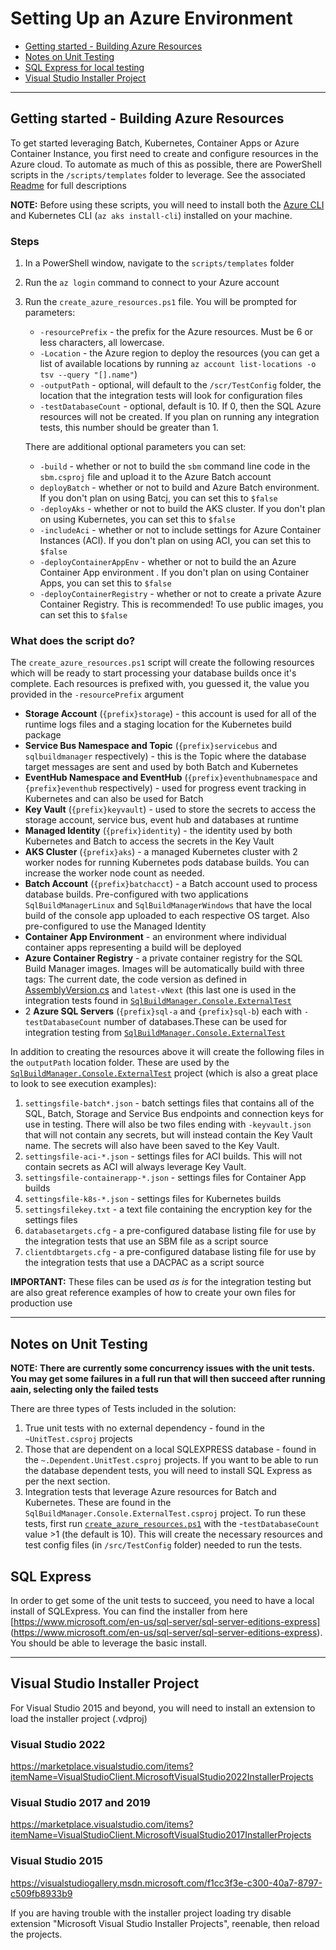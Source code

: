# Setting Up an Azure Environment

- [Getting started - Building Azure Resources](#getting-started---building-azure-resources)
- [Notes on Unit Testing](#notes-on-unit-testing)
- [SQL Express for local testing](#sql-express)
- [Visual Studio Installer Project](#Visual-studio-installer-project)

----

## Getting started - Building Azure Resources

To get started leveraging Batch, Kubernetes, Container Apps or Azure Container Instance, you first need to create and configure resources in the Azure cloud. To automate as much of this as possible, there are PowerShell scripts in the `/scripts/templates` folder to leverage. See the associated [Readme](../scripts/templates/README.md) for full descriptions

**NOTE:** Before using these scripts, you will need to install both the [Azure CLI](https://docs.microsoft.com/en-us/cli/azure/install-azure-cli) and Kubernetes CLI (`az aks install-cli`) installed on your machine.

### Steps

1. In a PowerShell window, navigate to the `scripts/templates` folder
2. Run the `az login` command to connect to your Azure account
3. Run the `create_azure_resources.ps1` file. You will be prompted for parameters:
    - `-resourcePrefix` - the prefix for the Azure resources. Must be 6 or less characters, all lowercase.
    - `-Location` - the Azure region to deploy the resources (you can get a list of available locations by running `az account list-locations -o tsv --query "[].name"`)
    - `-outputPath` - optional, will default to the `/scr/TestConfig` folder, the location that the integration tests will look for configuration files 
    - `-testDatabaseCount` - optional, default is 10. If 0, then the SQL Azure resources will not be created. If you plan on running any integration tests, this number should be greater than 1.

    There are additional optional parameters you can set:

    - `-build` - whether or not to build the `sbm` command line code in the `sbm.csproj` file and upload it to the Azure Batch account
    - `deployBatch` -  whether or not to build and Azure Batch environment. If you don't plan on using Batcj, you can set this to `$false`
    - `-deployAks` - whether or not to build the AKS cluster. If you don't plan on using Kubernetes, you can set this to `$false`
    - `-includeAci` - whether or not to include settings for Azure Container Instances (ACI). If you don't plan on using ACI, you can set this to `$false`
    - `-deployContainerAppEnv` - whether or not to build the an Azure Container App environment . If you don't plan on using Container Apps, you can set this to `$false`
    - `-deployContainerRegistry` - whether or not to create a private Azure Container Registry. This is recommended! To use public images,  you can set this to `$false`

### What does the script do?

The `create_azure_resources.ps1` script will create the following resources which will be ready to start processing your database builds once it's complete. Each resources is prefixed with, you guessed it, the value you provided in the `-resourcePrefix` argument

- **Storage Account** (`{prefix}storage`) - this account is used for all of the runtime logs files and a staging location for the Kubernetes build package
- **Service Bus Namespace and Topic** (`{prefix}servicebus` and `sqlbuildmanager` respectively) - this is the Topic where the database target messages are sent and used by both Batch and Kubernetes
- **EventHub Namespace and EventHub** (`{prefix}eventhubnamespace` and `{prefix}eventhub` respectively) - used for progress event tracking in Kubernetes and can also be used for Batch
- **Key Vault** (`{prefix}keyvault`) - used to store the secrets to access the storage account, service bus, event hub and databases at runtime
- **Managed Identity** (`{prefix}identity`) - the identity used by both Kubernetes and Batch to access the secrets in the Key Vault
- **AKS Cluster** (`{prefix}aks`) - a managed Kubernetes cluster with 2 worker nodes for running Kubernetes pods database builds. You can increase the worker node count as needed.
- **Batch Account** (`{prefix}batchacct`) - a Batch account used to process database builds. Pre-configured with two applications `SqlBuildManagerLinux` and `SqlBuildManagerWindows` that have the local build of the console app uploaded to each respective OS target. Also pre-configured to use the Managed Identity
- **Container App Environment** - an environment where individual container apps representing a build will be deployed
- **Azure Container Registry** - a private container registry for the SQL Build Manager images. Images will be automatically build with three tags: The current date, the code version as defined in [AssemblyVersion.cs](../src/AssemblyVersioning.cs) and `latest-vNext` (this last one is used in the integration tests found in  [`SqlBuildManager.Console.ExternalTest`](https://github.com/mmckechney/SqlBuildManager/tree/master/src/SqlBuildManager.Console.ExternalTest)
- 2 **Azure SQL Servers** (`{prefix}sql-a` and `{prefix}sql-b`) each with `-testDatabaseCount` number of databases.These can be used for integration testing from  [`SqlBuildManager.Console.ExternalTest`](https://github.com/mmckechney/SqlBuildManager/tree/master/src/SqlBuildManager.Console.ExternalTest)

In addition to creating the resources above it will create the following files in the `outputPath` location folder. These are used by the [`SqlBuildManager.Console.ExternalTest`](https://github.com/mmckechney/SqlBuildManager/tree/master/src/SqlBuildManager.Console.ExternalTest) project (which is also a great place to look to see execution examples):

1. `settingsfile-batch*.json` - batch settings files that contains all of the SQL, Batch, Storage and Service Bus endpoints and connection keys for use in testing. There will also be two files ending with `-keyvault.json` that will not contain any secrets, but will instead contain the Key Vault name. The secrets will also have been saved to the Key Vault.
2. `settingsfile-aci-*.json` - settings files for ACI builds. This will not contain secrets as ACI will always leverage Key Vault.
3. `settingsfile-containerapp-*.json` - settings files for Container App builds
4. `settingsfile-k8s-*.json` - settings files for Kubernetes builds 
5. `settingsfilekey.txt` - a text file containing the encryption key for the settings files
6. `databasetargets.cfg` - a pre-configured database listing file for use by the integration tests that use an SBM file as a script source 
7. `clientdbtargets.cfg` - a pre-configured database listing file for use by the integration tests that use a DACPAC as a script source

**IMPORTANT:** These files can be used _as is_ for the integration testing but are also great reference examples of how to create your own files for production use

---
## Notes on Unit Testing

**NOTE: There are currently some concurrency issues with the unit tests. You may get some failures in a full run that will then succeed after running aain, selecting only the failed tests** 

There are three types of Tests included in the solution:

1. True unit tests with no external dependency - found in the  `~UnitTest.csproj` projects
2. Those that are dependent on a local SQLEXPRESS database - found in the `~.Dependent.UnitTest.csproj` projects. If you want to be able to run the database dependent tests, you will need to install SQL Express as per the next section.
3. Integration tests that leverage Azure resources for Batch and Kubernetes. These are found in the `SqlBuildManager.Console.ExternalTest.csproj` project. To run these tests, first run  [`create_azure_resources.ps1`](../scripts/templates/create_azure_resources.ps1) with the -`testDatabaseCount` value >1 (the default is 10). This will create the necessary resources and test config files (in `/src/TestConfig` folder) needed to run the tests.

## SQL Express

In order to get some of the unit tests to succeed, you need to have a local install of SQLExpress. You can find the installer from here [https://www.microsoft.com/en-us/sql-server/sql-server-editions-express] (https://www.microsoft.com/en-us/sql-server/sql-server-editions-express). You should be able to leverage the basic install.

---
## Visual Studio Installer Project
For Visual Studio 2015 and beyond, you will need to install an extension to load the installer project (.vdproj)

### Visual Studio 2022
https://marketplace.visualstudio.com/items?itemName=VisualStudioClient.MicrosoftVisualStudio2022InstallerProjects

### Visual Studio 2017 and 2019
https://marketplace.visualstudio.com/items?itemName=VisualStudioClient.MicrosoftVisualStudio2017InstallerProjects

### Visual Studio 2015
https://visualstudiogallery.msdn.microsoft.com/f1cc3f3e-c300-40a7-8797-c509fb8933b9


If you are having trouble with the installer project loading try disable extension "Microsoft Visual Studio Installer Projects", reenable, then reload the projects.

